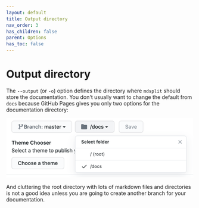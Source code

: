 ```yaml
---
layout: default
title: Output directory
nav_order: 3
has_children: false
parent: Options
has_toc: false
---
```

# Output directory

The `--output` (or `-o`) option defines the directory where `mdsplit` should store the documentation. You don't usually want to change the default from `docs` because GitHub Pages gives you only two options for the documentation directory:

![](../images/pages_dirs.png)

And cluttering the root directory with lots of markdown files and directories is not a good idea unless you are going to create another branch for your documentation.  





<!-- Generated with mdsplit: https://github.com/alandefreitas/mdsplit -->
